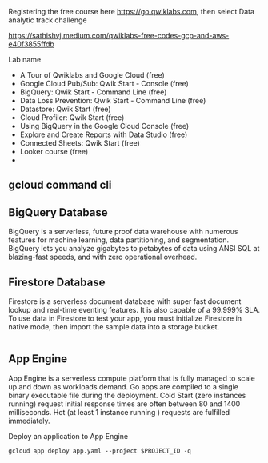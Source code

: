 
Registering the free course here https://go.qwiklabs.com, then select Data analytic track challenge

https://sathishvj.medium.com/qwiklabs-free-codes-gcp-and-aws-e40f3855ffdb

Lab name
 - A Tour of Qwiklabs and Google Cloud (free)
 - Google Cloud Pub/Sub: Qwik Start - Console (free)
 - BigQuery: Qwik Start - Command Line (free)
 - Data Loss Prevention: Qwik Start - Command Line (free)
 - Datastore: Qwik Start (free)
 - Cloud Profiler: Qwik Start (free)
 - Using BigQuery in the Google Cloud Console (free)
 - Explore and Create Reports with Data Studio (free)
 - Connected Sheets: Qwik Start (free)
 - Looker course (free)
 - 

## gcloud command cli

## BigQuery Database

BigQuery is a serverless, future proof data warehouse with numerous features for machine learning, data partitioning, and segmentation. BigQuery lets you analyze gigabytes to petabytes of data using ANSI SQL at blazing-fast speeds, and with zero operational overhead.

## Firestore Database

Firestore is a serverless document database with super fast document lookup and real-time eventing features. It is also capable of a 99.999% SLA. To use data in Firestore to test your app, you must initialize Firestore in native mode, then import the sample data into a storage bucket.

```

```

## App Engine

App Engine is a serverless compute platform that is fully managed to scale up and down as workloads demand. Go apps are compiled to a single binary executable file during the deployment. Cold Start (zero instances running) request initial response times are often between 80 and 1400 milliseconds. Hot (at least 1 instance running ) requests are fulfilled immediately.


Deploy an application to App Engine
```
gcloud app deploy app.yaml --project $PROJECT_ID -q
```
